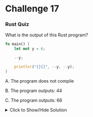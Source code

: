 # Challenge 17

### Rust Quiz

What is the output of this Rust program?

```rust
fn main() {
    let mut y = 6;

    --y;

    println!("{}{}", --y, --y);
}
```

A. The program does not compile

B. The program outputs: 44

C. The program outputs: 66


<details>
<summary>Click to Show/Hide Solution</summary>

Answer

C. The program outputs: 66

Why?
Unlike some languages, Rust doesn't have Unary operators for incrementing or decrementing variables. Rust deliberately avoids unary increment (++) and decrement (--) operators for several reasons:

Complexity: Unary operators can be confusing due to their dependence on evaluation order. It can be unclear whether the decrement happens before or after the value is used.

Clarity: Explicit expressions like (y -= 1) or (y = y + 1) are more readable and less prone to errors.

Alternatives: Rust often promotes iterators and functional programming approaches, which can achieve similar results without these operators.

Alternative Approach:

Here's how you can achieve a similar outcome in Rust using explicit decrements:

```rust
fn main() {
  let mut y = 6;
  y -= 1;

  println!("{}{}", y, y);
}
```
This approach is more explicit and avoids the potential confusion of unary operators.

</details>